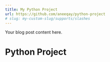```yaml
---
title: My Python Project
url: https://github.com/aneeqay/python-project
# slug: my-custom-slug/supports/slashes
---
```

Your blog post content here.

<h1>Python Project</h1>
<p>

</p>
